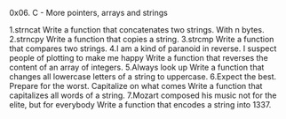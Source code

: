 0x06. C - More pointers, arrays and strings

1.strncat Write a function that concatenates two strings. With n bytes.
2.strncpy Write a function that copies a string.
3.strcmp Write a function that compares two strings.
4.I am a kind of paranoid in reverse. I suspect people of plotting to make me happy Write a function that reverses the content of an array of integers.
5.Always look up Write a function that changes all lowercase letters of a string to uppercase.
6.Expect the best. Prepare for the worst. Capitalize on what comes Write a function that capitalizes all words of a string.
7.Mozart composed his music not for the elite, but for everybody Write a function that encodes a string into 1337.
